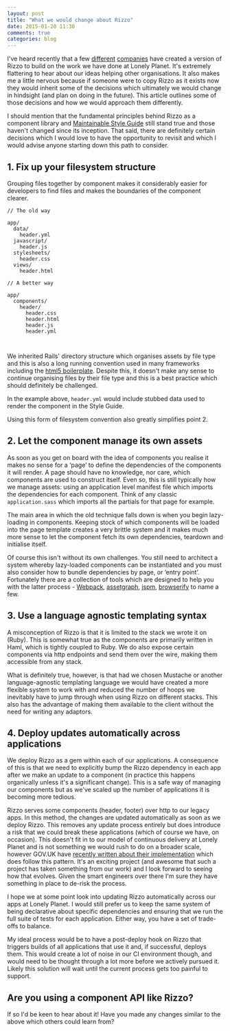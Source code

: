 ```yaml
---
layout: post
title: "What we would change about Rizzo"
date: 2015-01-20 11:30
comments: true
categories: blog
---
```


I&apos;ve heard recently that a few [different](http://www.buzzfeed.com/erakor/i-am-all-about-that-sass#.kbW7EKW39) [companies](https://gdstechnology.blog.gov.uk/2014/12/11/govuk-living-style-guide/) have created a version of Rizzo to build on the work we have done at Lonely Planet. It&apos;s extremely flattering to hear about our ideas helping other organisations. It also makes me a little nervous because if someone were to copy Rizzo as it exists now they would inherit some of the decisions which ultimately we would change in hindsight (and plan on doing in the future). This article outlines some of those decisions and how we would approach them differently.

I should mention that the fundamental principles behind Rizzo as a component library and [Maintainable Style Guide](/a-maintainable-style-guide) still stand true and those haven&apos;t changed since its inception. That said, there are definitely certain decisions which I would love to have the opportunity to revisit and which I would advise anyone starting down this path to consider.


<h2 id="fix-up-your-filesystem-structure" class="blog-subtitle">1. Fix up your filesystem structure</h2>

Grouping files together by component makes it considerably easier for developers to find files and makes the boundaries of the component clearer.

<div class="inner-content-grid">
  <div class="col--half">

<pre class="language-bash"><code>// The old way

app/
  data/
    header.yml
  javascript/
    header.js
  stylesheets/
    header.css
  views/
    header.html
</code></pre>


  </div>
  <div class="col--half">

<pre class="language-bash"><code>// A better way

app/
  components/
    header/
      header.css
      header.html
      header.js
      header.yml


</code></pre>

  </div>
</div>

We inherited Rails&apos; directory structure which organises assets by file type and this is also a long running convention used in many frameworks including the [html5 boilerplate](https://github.com/h5bp/html5-boilerplate/tree/master/src). Despite this, it doesn&apos;t make any sense to continue organising files by their file type and this is a best practice which should definitely be challenged.

In the example above, `header.yml` would include stubbed data used to render the component in the Style Guide.

Using this form of filesystem convention also greatly simplifies point 2.

<h2 id="let-the-component-manage-its-own-assets" class="blog-subtitle">2. Let the component manage its own assets</h2>

As soon as you get on board with the idea of components you realise it makes no sense for a &lsquo;page&rsquo; to define the dependencies of the components it will render. A page should have no knowledge, nor care, which components are used to construct itself. Even so, this is still typically how we manage assets: using an application level manifest file which imports the dependencies for each component. Think of any classic `application.sass` which imports all the partials for that page for example.

The main area in which the old technique falls down is when you begin lazy-loading in components. Keeping stock of which components will be loaded into the page template creates a very brittle system and it makes much more sense to let the component fetch its own dependencies, teardown and initialise itself.

Of course this isn't without its own challenges. You still need to architect a system whereby lazy-loaded components can be instantiated and you must also consider how to bundle dependencies by page, or &lsquo;entry point&rsquo;. Fortunately there are a collection of tools which are designed to help you with the latter process - [Webpack](https://github.com/webpack/webpack), [assetgraph](https://github.com/assetgraph/assetgraph), [jspm](http://jspm.io/), [browserify](http://browserify.org/) to name a few.

<h2 id="use-a-language-agnostic-templating-syntax" class="blog-subtitle">3. Use a language agnostic templating syntax</h2>

A misconception of Rizzo is that it is limited to the stack we wrote it on (Ruby). This is somewhat true as the components are primarily written in Haml, which is tightly coupled to Ruby. We do also expose certain components via http endpoints and send them over the wire, making them accessible from any stack.

What is definitely true, however, is that had we chosen Mustache or another language-agnostic templating language we would have created a more flexible system to work with and reduced the number of hoops we inevitably have to jump through when using Rizzo on different stacks. This also has the advantage of making them available to the client without the need for writing any adaptors.


<h2 id="deploy-updates-automatically-across-applications" class="blog-subtitle">4. Deploy updates automatically across applications</h2>

We deploy Rizzo as a gem within each of our applications. A consequence of this is that we need to explicitly bump the Rizzo dependency in each app after we make an update to a component (in practice this happens organically unless it's a significant change). This is a safe way of managing our components but as we&apos;ve scaled up the number of applications it is becoming more tedious.

Rizzo serves some components (header, footer) over http to our legacy apps. In this method, the changes are updated automatically as soon as we deploy Rizzo. This removes any update process entirely but does introduce a risk that we could break these applications (which of course we have, on occasion). This doesn&apos;t fit in to our model of continuous delivery at Lonely Planet and is not something we would rush to do on a broader scale, however GOV.UK have [recently written about their implementation](https://gdstechnology.blog.gov.uk/2014/12/11/govuk-living-style-guide/) which does follow this pattern. It&apos;s an exciting project (and awesome that such a project has taken something from our work) and I look forward to seeing how that evolves. Given the smart engineers over there I'm sure they have something in place to de-risk the process.

I hope we at some point look into updating Rizzo automatically across our apps at Lonely Planet. I would still prefer us to keep the same system of being declarative about specific dependencies and ensuring that we run the full suite of tests for each application. Either way, you have a set of trade-offs to balance.

My ideal process would be to have a post-deploy hook on Rizzo that triggers builds of all applications that use it and, if successful, deploys them. This would create a lot of noise in our CI environment though, and would need to be thought through a lot more before we actively pursued it. Likely this solution will wait until the current process gets too painful to support.


<h2 id="are-you-using-a-component-api-like-rizzo" class="blog-subtitle">Are you using a component API like Rizzo?</h2>

If so I'd be keen to hear about it! Have you made any changes similar to the above which others could learn from?
